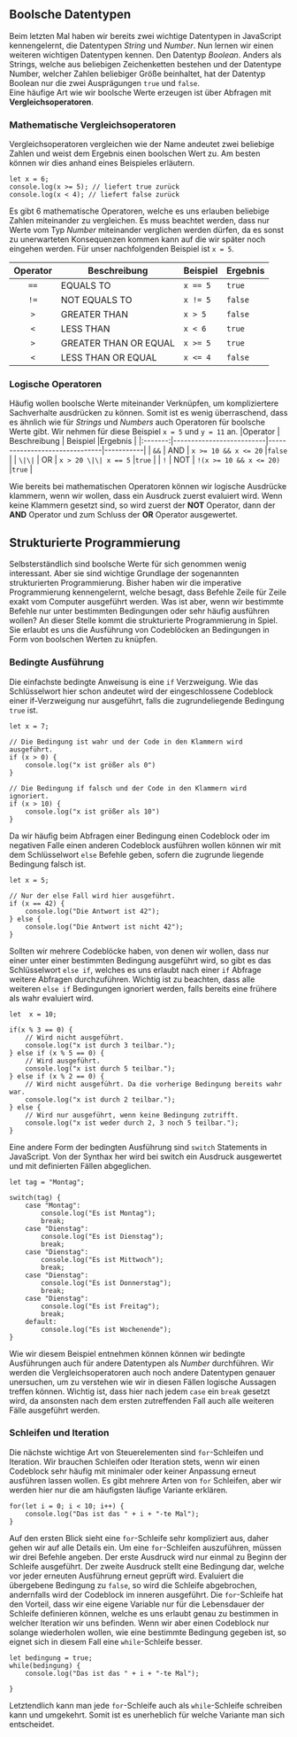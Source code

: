 ## Boolsche Datentypen 
Beim letzten Mal haben wir bereits zwei wichtige Datentypen in JavaScript kennengelernt, die Datentypen *String* und *Number*. Nun lernen wir einen weiteren wichtigen Datentypen kennen. Den Datentyp *Boolean*. Anders als Strings, welche aus beliebigen Zeichenketten bestehen und der Datentype Number, welcher Zahlen beliebiger Größe beinhaltet, hat der Datentyp Boolean nur die zwei Ausprägungen `true` und `false`.  
Eine häufige Art wie wir boolsche Werte erzeugen ist über Abfragen mit **Vergleichsoperatoren**.

### Mathematische Vergleichsoperatoren
Vergleichsoperatoren vergleichen wie der Name andeutet zwei beliebige Zahlen und weist dem Ergebnis einen boolschen Wert zu. Am besten können wir dies anhand eines Beispieles erläutern.

    let x = 6;
    console.log(x >= 5); // liefert true zurück
    console.log(x < 4); // liefert false zurück

Es gibt 6 mathematische Operatoren, welche es uns erlauben beliebige Zahlen miteinander zu vergleichen. Es muss beachtet werden, dass nur Werte vom Typ *Number* miteinander verglichen werden dürfen, da es sonst zu unerwarteten Konsequenzen kommen kann auf die wir später noch eingehen werden. Für unser nachfolgenden Beispiel ist `x = 5`.

|Operator | Beschreibung             | Beispiel   |Ergebnis   |
|:-------:|--------------------------|------------|-----------|
|   `==`  | EQUALS TO                |  `x == 5`  |  `true`   |
|   `!=`  | NOT EQUALS TO            |  `x != 5`  |  `false`  |
|   `>`   | GREATER THAN             |  `x > 5`   |  `false`  |
|   `<`   | LESS THAN                |  `x < 6`   |  `true`   |
|   `>`   | GREATER THAN OR EQUAL    |  `x >= 5`  |  `true`   |
|   `<`   | LESS THAN OR EQUAL       |  `x <= 4`  |  `false`  |

### Logische Operatoren
Häufig wollen boolsche Werte miteinander Verknüpfen, um kompliziertere Sachverhalte ausdrücken zu können. Somit ist es wenig überraschend, dass es ähnlich wie für *Strings* und *Numbers* auch Operatoren für boolsche Werte gibt. Wir nehmen für diese Beispiel `x = 5` und `y = 11` an.
|Operator | Beschreibung             | Beispiel                      |Ergebnis   |
|:-------:|--------------------------|-------------------------------|-----------|
|   `&&`  | AND                      | `x >= 10 && x <= 20`          |`false`    |
|  `\|\|` | OR                       | `x > 20 \|\| x == 5`          |`true`     |
|   `!`   | NOT                      | `!(x >= 10 && x <= 20)`       |`true`     |

Wie bereits bei mathematischen Operatoren können wir logische Ausdrücke klammern, wenn wir wollen, dass ein Ausdruck zuerst evaluiert wird. Wenn keine Klammern gesetzt sind, so wird zuerst der **NOT** Operator, dann der **AND** Operator und zum Schluss der **OR** Operator ausgewertet.

## Strukturierte Programmierung 
Selbsterständlich sind boolsche Werte für sich genommen wenig interessant. Aber sie sind wichtige Grundlage der sogenannten strukturierten Programmierung. Bisher haben wir die imperative Programmierung kennengelernt, welche besagt, dass Befehle Zeile für Zeile exakt vom Computer ausgeführt werden. Was ist aber, wenn wir bestimmte Befehle nur unter bestimmten Bedingungen oder sehr häufig ausführen wollen? An dieser Stelle kommt die strukturierte Programmierung in Spiel. Sie erlaubt es uns die Ausführung von Codeblöcken an Bedingungen in Form von boolschen Werten zu knüpfen.

### Bedingte Ausführung
Die einfachste bedingte Anweisung is eine `if` Verzweigung. Wie das Schlüsselwort hier schon andeutet wird der eingeschlossene Codeblock einer if-Verzweigung nur ausgeführt, falls die zugrundeliegende Bedingung `true` ist.

    let x = 7;

    // Die Bedingung ist wahr und der Code in den Klammern wird ausgeführt.
    if (x > 0) {
        console.log("x ist größer als 0")
    }

    // Die Bedingung if falsch und der Code in den Klammern wird ignoriert.
    if (x > 10) {
        console.log("x ist größer als 10")
    }
Da wir häufig beim Abfragen einer Bedingung einen Codeblock oder im negativen Falle einen anderen Codeblock ausführen wollen können wir mit dem Schlüsselwort `else` Befehle geben, sofern die zugrunde liegende Bedingung falsch ist.

    let x = 5;

    // Nur der else Fall wird hier ausgeführt.
    if (x == 42) {
        console.log("Die Antwort ist 42");
    } else {
        console.log("Die Antwort ist nicht 42");
    }

Sollten wir mehrere Codeblöcke haben, von denen wir wollen, dass nur einer unter einer bestimmten Bedingung ausgeführt wird, so gibt es das Schlüsselwort `else if`, welches es uns erlaubt nach einer `if` Abfrage weitere Abfragen durchzuführen. Wichtig ist zu beachten, dass alle weiteren `else if` Bedingungen ignoriert werden, falls bereits eine frühere als wahr evaluiert wird.

    let  x = 10;
     
    if(x % 3 == 0) {
        // Wird nicht ausgeführt.
        console.log("x ist durch 3 teilbar."); 
    } else if (x % 5 == 0) {
        // Wird ausgeführt.
        console.log("x ist durch 5 teilbar."); 
    } else if (x % 2 == 0) {
        // Wird nicht ausgeführt. Da die vorherige Bedingung bereits wahr war. 
        console.log("x ist durch 2 teilbar."); 
    } else {
        // Wird nur ausgeführt, wenn keine Bedingung zutrifft.
        console.log("x ist weder durch 2, 3 noch 5 teilbar.");
    }

Eine andere Form der bedingten Ausführung sind `switch` Statements in JavaScript. Von der Synthax her wird bei switch ein Ausdruck ausgewertet und mit definierten Fällen abgeglichen.

    let tag = "Montag";

    switch(tag) {
        case "Montag":
            console.log("Es ist Montag");
            break;
        case "Dienstag":
            console.log("Es ist Dienstag");
            break;
        case "Dienstag":
            console.log("Es ist Mittwoch");
            break;
        case "Dienstag":
            console.log("Es ist Donnerstag");
            break;
        case "Dienstag":
            console.log("Es ist Freitag");
            break;
        default: 
            console.log("Es ist Wochenende");
    }

Wie wir diesem Beispiel entnehmen können können wir bedingte Ausführungen auch für andere Datentypen als *Number* durchführen. Wir werden die Vergleichsoperatoren auch noch andere Datentypen genauer unersuchen, um zu verstehen wie wir in diesen Fällen logische Aussagen treffen können. Wichtig ist, dass hier nach jedem `case` ein `break` gesetzt wird, da ansonsten nach dem ersten zutreffenden Fall auch alle weiteren Fälle ausgeführt werden. 

### Schleifen und Iteration
Die nächste wichtige Art von Steuerelementen sind `for`-Schleifen und Iteration. Wir brauchen Schleifen oder Iteration stets, wenn wir einen Codeblock sehr häufig mit minimaler oder keiner Anpassung erneut ausführen lassen wollen. Es gibt mehrere Arten von `for` Schleifen, aber wir werden hier nur die am häufigsten läufige Variante erklären. 

    for(let i = 0; i < 10; i++) {
        console.log("Das ist das " + i + "-te Mal");
    }

Auf den ersten Blick sieht eine `for`-Schleife sehr kompliziert aus, daher gehen wir auf alle Details ein. Um eine `for`-Schleifen auszuführen, müssen wir drei Befehle angeben. Der erste Ausdruck wird nur einmal zu Beginn der Schleife ausgeführt. Der zweite Ausdruck stellt eine Bedingung dar, welche vor jeder erneuten Ausführung erneut geprüft wird. Evaluiert die übergebene Bedingung zu `false`, so wird die Schleife abgebrochen, andernfalls wird der Codeblock im inneren ausgeführt. Die `for`-Schleife hat den Vorteil, dass wir eine eigene Variable nur für die Lebensdauer der Schleife definieren können, welche es uns erlaubt genau zu bestimmen in welcher Iteration wir uns befinden. Wenn wir aber einen Codeblock nur solange wiederholen wollen, wie eine bestimmte Bedingung gegeben ist, so eignet sich in diesem Fall eine `while`-Schleife besser.

    let bedingung = true;
    while(bedingung) {
        console.log("Das ist das " + i + "-te Mal");
        
    }

Letztendlich kann man jede `for`-Schleife auch als `while`-Schleife schreiben kann und umgekehrt. Somit ist es unerheblich für welche Variante man sich entscheidet.
